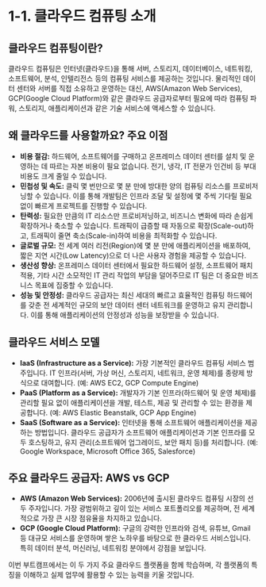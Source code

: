 # 1-1. 클라우드 컴퓨팅 소개

## 클라우드 컴퓨팅이란?

클라우드 컴퓨팅은 인터넷(클라우드)을 통해 서버, 스토리지, 데이터베이스, 네트워킹, 소프트웨어, 분석, 인텔리전스 등의 컴퓨팅 서비스를 제공하는 것입니다. 물리적인 데이터 센터와 서버를 직접 소유하고 운영하는 대신, AWS(Amazon Web Services), GCP(Google Cloud Platform)와 같은 클라우드 공급자로부터 필요에 따라 컴퓨팅 파워, 스토리지, 애플리케이션과 같은 기술 서비스에 액세스할 수 있습니다.

## 왜 클라우드를 사용할까요? 주요 이점

- **비용 절감:** 하드웨어, 소프트웨어를 구매하고 온프레미스 데이터 센터를 설치 및 운영하는 데 따르는 자본 비용이 필요 없습니다. 전기, 냉각, IT 전문가 인건비 등 부대 비용도 크게 줄일 수 있습니다.
- **민첩성 및 속도:** 클릭 몇 번만으로 몇 분 만에 방대한 양의 컴퓨팅 리소스를 프로비저닝할 수 있습니다. 이를 통해 개발팀은 인프라 조달 및 설정에 몇 주씩 기다릴 필요 없이 빠르게 프로젝트를 진행할 수 있습니다.
- **탄력성:** 필요한 만큼의 IT 리소스만 프로비저닝하고, 비즈니스 변화에 따라 손쉽게 확장하거나 축소할 수 있습니다. 트래픽이 급증할 때 자동으로 확장(Scale-out)하고, 트래픽이 줄면 축소(Scale-in)하여 비용을 최적화할 수 있습니다.
- **글로벌 규모:** 전 세계 여러 리전(Region)에 몇 분 만에 애플리케이션을 배포하여, 짧은 지연 시간(Low Latency)으로 더 나은 사용자 경험을 제공할 수 있습니다.
- **생산성 향상:** 온프레미스 데이터 센터에서 필요한 하드웨어 설정, 소프트웨어 패치 적용, 기타 시간 소모적인 IT 관리 작업의 부담을 덜어주므로 IT 팀은 더 중요한 비즈니스 목표에 집중할 수 있습니다.
- **성능 및 안정성:** 클라우드 공급자는 최신 세대의 빠르고 효율적인 컴퓨팅 하드웨어를 갖춘 전 세계적인 규모의 보안 데이터 센터 네트워크를 운영하고 유지 관리합니다. 이를 통해 애플리케이션의 안정성과 성능을 보장받을 수 있습니다.

## 클라우드 서비스 모델

- **IaaS (Infrastructure as a Service):** 가장 기본적인 클라우드 컴퓨팅 서비스 범주입니다. IT 인프라(서버, 가상 머신, 스토리지, 네트워크, 운영 체제)를 종량제 방식으로 대여합니다. (예: AWS EC2, GCP Compute Engine)
- **PaaS (Platform as a Service):** 개발자가 기본 인프라(하드웨어 및 운영 체제)를 관리할 필요 없이 애플리케이션을 개발, 테스트, 제공 및 관리할 수 있는 환경을 제공합니다. (예: AWS Elastic Beanstalk, GCP App Engine)
- **SaaS (Software as a Service):** 인터넷을 통해 소프트웨어 애플리케이션을 제공하는 방법입니다. 클라우드 공급자가 소프트웨어 애플리케이션과 기본 인프라를 모두 호스팅하고, 유지 관리(소프트웨어 업그레이드, 보안 패치 등)를 처리합니다. (예: Google Workspace, Microsoft Office 365, Salesforce)

## 주요 클라우드 공급자: AWS vs GCP

- **AWS (Amazon Web Services):** 2006년에 출시된 클라우드 컴퓨팅 시장의 선두 주자입니다. 가장 광범위하고 깊이 있는 서비스 포트폴리오를 제공하며, 전 세계적으로 가장 큰 시장 점유율을 차지하고 있습니다.
- **GCP (Google Cloud Platform):** 구글의 강력한 인프라와 검색, 유튜브, Gmail 등 대규모 서비스를 운영하며 쌓은 노하우를 바탕으로 한 클라우드 서비스입니다. 특히 데이터 분석, 머신러닝, 네트워킹 분야에서 강점을 보입니다.

이번 부트캠프에서는 이 두 가지 주요 클라우드 플랫폼을 함께 학습하며, 각 플랫폼의 특징을 이해하고 실제 업무에 활용할 수 있는 능력을 키울 것입니다.

